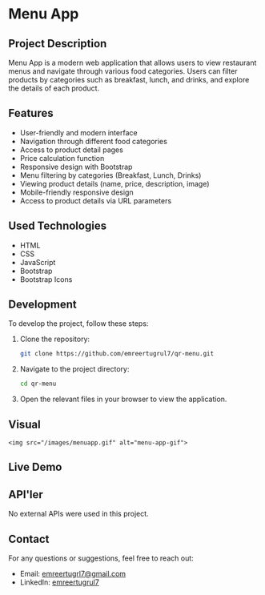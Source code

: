 # Menu App

## Project Description

Menu App is a modern web application that allows users to view restaurant menus and navigate through various food categories. Users can filter products by categories such as breakfast, lunch, and drinks, and explore the details of each product.

## Features

- User-friendly and modern interface
- Navigation through different food categories
- Access to product detail pages
- Price calculation function
- Responsive design with Bootstrap
- Menu filtering by categories (Breakfast, Lunch, Drinks)
- Viewing product details (name, price, description, image)
- Mobile-friendly responsive design
- Access to product details via URL parameters

## Used Technologies

- HTML
- CSS
- JavaScript
- Bootstrap
- Bootstrap Icons

## Development

To develop the project, follow these steps:

1. Clone the repository:
   ```bash
   git clone https://github.com/emreertugrul7/qr-menu.git
   ```
2. Navigate to the project directory:

   ```bash
   cd qr-menu
   ```

3. Open the relevant files in your browser to view the application.

## Visual

    <img src="/images/menuapp.gif" alt="menu-app-gif">

## Live Demo

## API'ler

No external APIs were used in this project.

## Contact

For any questions or suggestions, feel free to reach out:

- Email: emreertugrl7@gmail.com
- LinkedIn: [emreertugrul7](https://www.linkedin.com/in/emreertugrul7/)
